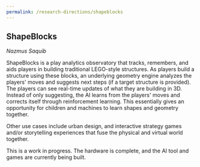 ```yaml
---
permalink: /research-directions/shapeblocks
---
```


## ShapeBlocks
*Nazmus Saquib*

ShapeBlocks is a play analytics observatory that tracks, remembers, and aids players in building traditional LEGO-style structures. As players build a structure using these blocks, an underlying geometry engine analyzes the players' moves and suggests next steps (if a target structure is provided). The players can see real-time updates of what they are building in 3D. Instead of only suggesting, the AI learns from the players' moves and corrects itself through reinforcement learning. This essentially gives an opportunity for children and machines to learn shapes and geometry together.

Other use cases include urban design, and interactive strategy games and/or storytelling experiences that fuse the physical and virtual world together.

This is a work in progress. The hardware is complete, and the AI tool and games are currently being built.
